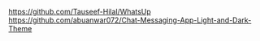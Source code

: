https://github.com/Tauseef-Hilal/WhatsUp
https://github.com/abuanwar072/Chat-Messaging-App-Light-and-Dark-Theme